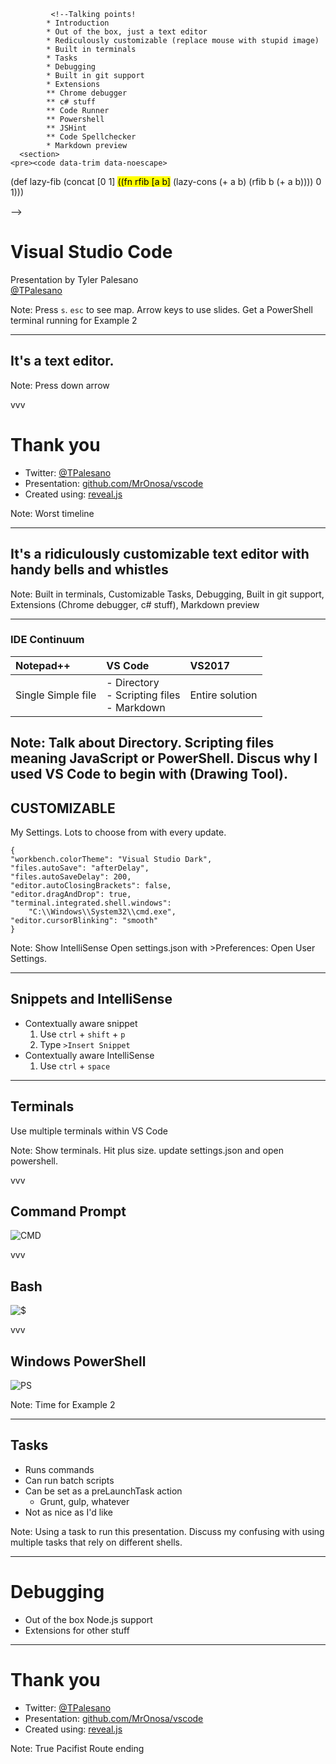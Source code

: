 			 <!--Talking points!
			* Introduction
			* Out of the box, just a text editor
			* Rediculously customizable (replace mouse with stupid image)
			* Built in terminals 
			* Tasks
			* Debugging
			* Built in git support
			* Extensions
			** Chrome debugger
			** c# stuff
			** Code Runner
			** Powershell
			** JSHint
			** Code Spellchecker
			* Markdown preview
      <section>
	<pre><code data-trim data-noescape>
(def lazy-fib
  (concat
   [0 1]
   <mark>((fn rfib [a b]</mark>
        (lazy-cons (+ a b) (rfib b (+ a b)))) 0 1)))
	</code></pre>
</section>
			-->

# Visual Studio Code
Presentation by Tyler Palesano  
[@TPalesano](https://twitter.com/TPalesano)

Note: Press `s`. `esc` to see map. Arrow keys to use slides. Get a PowerShell terminal running for Example 2

---

## It's a text editor.

Note: Press down arrow

vvv

# Thank you

* Twitter: [@TPalesano](https://twitter.com/TPalesano)
* Presentation: [github.com/MrOnosa/vscode](https://github.com/MrOnosa/vscode)
* Created using: [reveal.js](https://github.com/hakimel/reveal.js/)

Note: Worst timeline

---

## It's a ridiculously customizable text editor with handy bells and whistles

Note: Built in terminals, Customizable Tasks, Debugging, Built in git support, Extensions (Chrome debugger, c# stuff), Markdown preview

---

### IDE Continuum

| Notepad++ | VS Code | VS2017 |
| :--- | :--- | :--- |
| Single Simple file | - Directory <br> - Scripting files <br> - Markdown | Entire solution |

Note: Talk about Directory. Scripting files meaning JavaScript or PowerShell. Discus why I used VS Code to begin with (Drawing Tool).
---

## CUSTOMIZABLE

My Settings. Lots to choose from with every update.

```
{
"workbench.colorTheme": "Visual Studio Dark",
"files.autoSave": "afterDelay",
"files.autoSaveDelay": 200,
"editor.autoClosingBrackets": false,
"editor.dragAndDrop": true,
"terminal.integrated.shell.windows": 
	"C:\\Windows\\System32\\cmd.exe",
"editor.cursorBlinking": "smooth"
}
```

Note: Show IntelliSense Open settings.json with >Preferences: Open User Settings. 

---

## Snippets and IntelliSense

* Contextually aware snippet
	1. Use `ctrl` + `shift` + `p` 
	2. Type `>Insert Snippet`
* Contextually aware IntelliSense
	1. Use `ctrl` + `space`

---

## Terminals

Use multiple terminals within VS Code

Note: Show terminals. Hit plus size. update settings.json and open powershell.

vvv

## Command Prompt
![CMD](./slides/cmd.png)

vvv

## Bash
![$](./slides/bash.png)

vvv

## Windows PowerShell
![PS](./slides/powershell.png)

Note: Time for Example 2

---

## Tasks

* Runs commands
* Can run batch scripts
* Can be set as a preLaunchTask action
	* Grunt, gulp, whatever
* Not as nice as I'd like

Note: Using a task to run this presentation. Discuss my confusing with using multiple tasks that rely on different shells.

---

# Debugging

* Out of the box Node.js support
* Extensions for other stuff

---

# Thank you

* Twitter: [@TPalesano](https://twitter.com/TPalesano)
* Presentation: [github.com/MrOnosa/vscode](https://github.com/MrOnosa/vscode)
* Created using: [reveal.js](https://github.com/hakimel/reveal.js/)

Note: True Pacifist Route ending